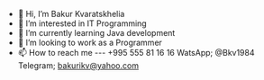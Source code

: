 - 👋 Hi, I’m Bakur Kvaratskhelia
- 👀 I’m interested in IT Programming
- 🌱 I’m currently learning Java development
- 💞️ I’m looking to work as a Programmer 
- 📫 How to reach me --- +995 555 81 16 16 WatsApp; @Bkv1984 Telegram; bakurikv@yahoo.com
  
  



